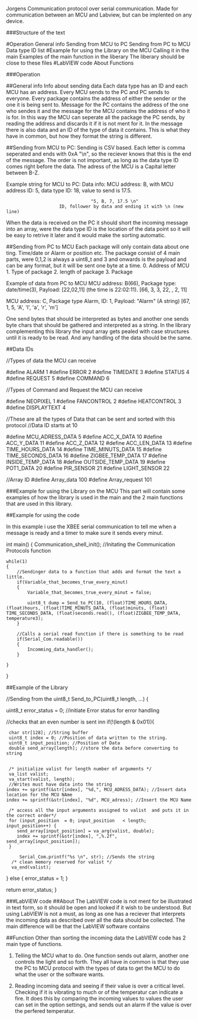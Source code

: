 
Jorgens Communication protocol over serial communication.
Made for communication between an MCU and Labview, but can be implented on any device.

###Structure of the text

#Operation
General info
Sending from MCU to PC
Sending from PC to MCU
Data type ID list
#Example for using the Library on the MCU 
Calling it in the main
Examples of the main function in the liberary
The liberary should be close to these files 
#LabVIEW code
About 
Functions

###Operation

##General info Info about sending data
Each data type has an ID and each MCU has an address. Every MCU sends to the PC and PC sends to everyone. Every package contains the address of either the sender or the one it is being sent to. Message for the PC contains the address of the one who sendes it and the message for the MCU contains the address of who it is for. In this way the MCU can seperate all the package the PC sends, by reading the address and discards it if it is not ment for it. In the message there is also data and an ID of the type of data it contains. This is what they have in common, but how they format the string is different.

##Sending from MCU to PC:
Sending is CSV based. Each letter is comma seperated and ends with 0xA "\n", so the reciever knows that this is the end of the message.
The order is not important, as long as the data type ID comes right before the data.
The adress of the MCU is a Capital letter between B-Z. 

Example string for MCU to PC:
Data info: MCU address: B, with MCU address ID: 5, data type ID: 18, value to send is 17.5.

									"5, B, 7, 17.5 \n"
						ID, follower by data and ending it with \n (new line) 

When the data is received on the PC it should short the incoming message into an array, were the data type ID is the location of the data point so it will be easy to retrive it later and it would make the sorting automatic.


##Sending from PC to MCU
Each package will only contain data about one ting. Time/date or Alarm or position etc.
The package consist of 4 main parts, were 0,1,2 is always a uint8_t and 3 and onwards is the payload and can be any format, but it will be sent one byte at a time. 
	0. Address of MCU
	1. Type of package
	2. length of package
	3. Package

Example of data from PC to MCU
MCU address: B(66), Package type: date/time(3), Payload: [22,02,11] (the time is 22:02:11).
							[66, 3, 3, 22, , 2, 11]

MCU address: C, Package type Alarm, ID: 1, Payload: "Alarm" (A string)
							[67, 1, 5, 'A', 'l', 'a', 'r', 'm']

One send bytes that should be interpreted as bytes and another one sends byte chars that should be gathered and interpreted as a string. In the library complementing this library the input array gets pealed with case structures until it is ready to be read.
And any handling of the data should be the same.


##Data IDs

//Types of data the MCU can receive

#define ALARM 1 
#define ERROR 2
#define TIMEDATE 3
#define STATUS 4
#define REQUEST 5
#define COMMAND 6

//Types of Command and Request the MCU can receive

#define NEOPIXEL 1
#define FANCONTROL 2
#define HEATCONTROL 3 
#define DISPLAYTEXT 4


//These are all the types of Data that can be sent and sorted with this protocol
//Data ID starts at 10

#define MCU_ADRESS_DATA 5
#define ACC_X_DATA 10
#define ACC_Y_DATA 11
#define ACC_Z_DATA 12
#define ACC_LEN_DATA 13
#define TIME_HOURS_DATA 14
#define TIME_MINUTS_DATA 15
#define TIME_SECONDS_DATA 16
#define ZIGBEE_TEMP_DATA 17
#define INSIDE_TEMP_DATA 18
#define OUTSIDE_TEMP_DATA 19
#define POT1_DATA 20
#define PIR_SENSOR 21
#define LIGHT_SENSOR 22


//Array ID
#define Array_data 100
#define Array_request 101




###Example for using the Library on the MCU
This part will contain some examples of how the library is used in the main and the 2 main functions that are used in this library.

##Example for using the code

In this example i use the XBEE serial communication to tell me when a message is ready and a timer to make sure it sends every minut.

int main() 
{
    Communication_shell_init(); //Initating the Communication Protocols function
    
    while(1)
    {
		//Sendinger data to a function that adds and format the text a little.
		if(Variable_that_becomes_true_every_minut)
		{
			Variable_that_becomes_true_every_minut = false;
			
			uint8_t dump = Send_to_PC(10, (float)TIME_HOURS_DATA, (float)hours, (float)TIME_MINUTS_DATA, (float)minuts, (float) TIME_SECONDS_DATA, (float)seconds.read(), (float)ZIGBEE_TEMP_DATA, temperature3); 
		}
		
		//Calls a serial read function if there is something to be read
		if(Serial_Com.readable())
		{
			Incomming_data_handler();
		}
				
	}
    
}



##Example of the Library


//Sending from the 
uint8_t Send_to_PC(uint8_t length, ...) {

  uint8_t error_status = 0; //initiate Error status for error handling
  
  //checks that an even number is sent inn
  if(!(length & 0x01)){
     
     char str[128]; //String buffer
     uint8_t index = 0; //Position of data written to the string. 
     uint8_t input_position; //Position of Data
     double send_array[length]; //store the data before converting to string
     

     /* initialize valist for length number of arguments */
     va_list valist;
     va_start(valist, length);
     //Writes must have data into the string
    index += sprintf(&str[index], "%d,", MCU_ADRESS_DATA); //Insert data location for the MCU NAme
    index += sprintf(&str[index], "%d", MCU_adress); //Insert the MCU Name
    
     /* access all the input arguments assigned to valist  and puts it in the correct order*/
     for (input_position  = 0; input_position   < length; input_position++) {
        send_array[input_position] = va_arg(valist, double);
        index += sprintf(&str[index], ",%.2f", send_array[input_position]);
     }

         Serial_Com.printf("%s \n", str); //Sends the string
      /* clean memory reserved for valist */
      va_end(valist);
  }
  else
  {
    error_status = 1;
  }

   return error_status;
}

###LabVIEW code
##About 
The LabVIEW code is not ment for be illustrated in text form, so it should be open and looked if it wish to be understood.
But using LabVIEW is not a must, as long as one has a reciever that interprets the incoming data as described over all the data should be collected. The main difference will be that the LabVIEW software contains 

##Function
Other than sorting the incoming data the LabVIEW code has 2 main type of functions.

1. Telling the MCU what to do.
	One function sends out alarm, another one controls the light and so forth. 
	They all have in common is that they use the PC to MCU protocol with the types of data to get the MCU to do what the user or the software wants.

2. Reading incoming data and seeing if their value is over a critical level. 
	Checking if it is vibrating to much or of the temperatur can indicate a fire.
	It does this by comparing the incoming values to values the user can set in the option settings, and sends out an alarm if the value is over the perfered temperatur.

